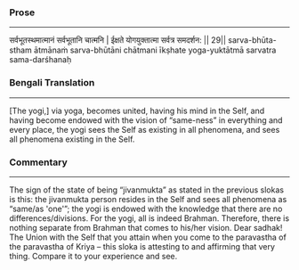 ### Prose 
 --- 
सर्वभूतस्थमात्मानं सर्वभूतानि चात्मनि |
ईक्षते योगयुक्तात्मा सर्वत्र समदर्शन: || 29||
sarva-bhūta-stham ātmānaṁ sarva-bhūtāni chātmani
īkṣhate yoga-yuktātmā sarvatra sama-darśhanaḥ

### Bengali Translation 
 --- 
[The yogi,] via yoga, becomes united, having his mind in the Self, and having become endowed with the vision of “same-ness” in everything and every place, the yogi sees the Self as existing in all phenomena, and sees all phenomena existing in the Self.

### Commentary 
 --- 
The sign of the state of being “jivanmukta” as stated in the previous slokas is this: the jivanmukta person resides in the Self and sees all phenomena as “same/as 'one'”; the yogi is endowed with the knowledge that there are no differences/divisions. For the yogi, all is indeed Brahman. Therefore, there is nothing separate from Brahman that comes to his/her vision. Dear sadhak! The Union with the Self that you attain when you come to the paravastha of the paravastha of Kriya – this sloka is attesting to and affirming that very thing. Compare it to your experience and see.